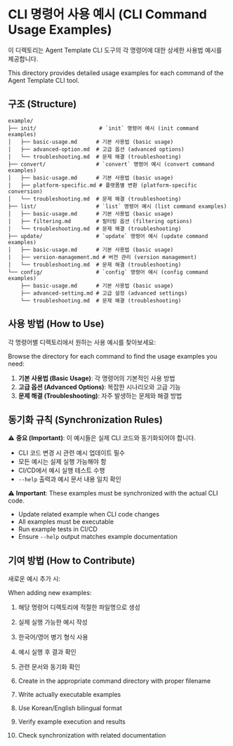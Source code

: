 # CLI 명령어 사용 예시 (CLI Command Usage Examples)

이 디렉토리는 Agent Template CLI 도구의 각 명령어에 대한 상세한 사용법 예시를 제공합니다.

This directory provides detailed usage examples for each command of the Agent Template CLI tool.

## 구조 (Structure)

```
example/
├── init/                    # `init` 명령어 예시 (init command examples)
│   ├── basic-usage.md      # 기본 사용법 (basic usage)
│   ├── advanced-option.md  # 고급 옵션 (advanced options)
│   └── troubleshooting.md  # 문제 해결 (troubleshooting)
├── convert/                # `convert` 명령어 예시 (convert command examples)
│   ├── basic-usage.md      # 기본 사용법 (basic usage)
│   ├── platform-specific.md # 플랫폼별 변환 (platform-specific conversion)
│   └── troubleshooting.md  # 문제 해결 (troubleshooting)
├── list/                   # `list` 명령어 예시 (list command examples)
│   ├── basic-usage.md      # 기본 사용법 (basic usage)
│   ├── filtering.md        # 필터링 옵션 (filtering options)
│   └── troubleshooting.md  # 문제 해결 (troubleshooting)
├── update/                 # `update` 명령어 예시 (update command examples)
│   ├── basic-usage.md      # 기본 사용법 (basic usage)
│   ├── version-management.md # 버전 관리 (version management)
│   └── troubleshooting.md  # 문제 해결 (troubleshooting)
└── config/                 # `config` 명령어 예시 (config command examples)
    ├── basic-usage.md      # 기본 사용법 (basic usage)
    ├── advanced-setting.md # 고급 설정 (advanced settings)
    └── troubleshooting.md  # 문제 해결 (troubleshooting)
```

## 사용 방법 (How to Use)

각 명령어별 디렉토리에서 원하는 사용 예시를 찾아보세요:

Browse the directory for each command to find the usage examples you need:

1. **기본 사용법 (Basic Usage)**: 각 명령어의 기본적인 사용 방법
2. **고급 옵션 (Advanced Options)**: 복잡한 시나리오와 고급 기능
3. **문제 해결 (Troubleshooting)**: 자주 발생하는 문제와 해결 방법

## 동기화 규칙 (Synchronization Rules)

⚠️ **중요 (Important)**: 이 예시들은 실제 CLI 코드와 동기화되어야 합니다.

- CLI 코드 변경 시 관련 예시 업데이트 필수
- 모든 예시는 실제 실행 가능해야 함
- CI/CD에서 예시 실행 테스트 수행
- `--help` 출력과 예시 문서 내용 일치 확인

⚠️ **Important**: These examples must be synchronized with the actual CLI code.

- Update related example when CLI code changes
- All examples must be executable
- Run example tests in CI/CD
- Ensure `--help` output matches example documentation

## 기여 방법 (How to Contribute)

새로운 예시 추가 시:

When adding new examples:

1. 해당 명령어 디렉토리에 적절한 파일명으로 생성
2. 실제 실행 가능한 예시 작성
3. 한국어/영어 병기 형식 사용
4. 예시 실행 후 결과 확인
5. 관련 문서와 동기화 확인

1. Create in the appropriate command directory with proper filename
2. Write actually executable examples
3. Use Korean/English bilingual format
4. Verify example execution and results
5. Check synchronization with related documentation